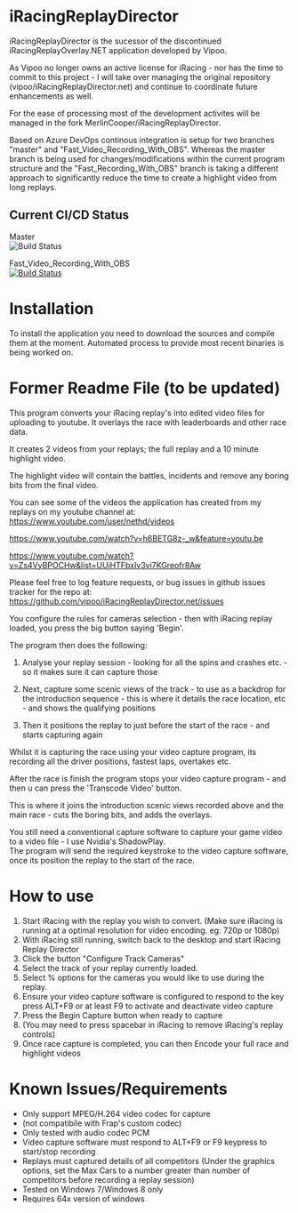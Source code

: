 iRacingReplayDirector
=====================

iRacingReplayDirector is the sucessor of the discontinued iRacingReplayOverlay.NET application developed by Vipoo. 

As Vipoo no longer owns an active license for iRacing - nor has the time to commit to this project - I will take over managing the original repository (vipoo/iRacingReplayDirector.net) and continue to coordinate future enhancements as well.  

For the ease of processing most of the development activites will be managed in the fork MerlinCooper/iRacingReplayDirector. 

Based on Azure DevOps continous integration is setup for two branches "master" and "Fast_Video_Recording_With_OBS". Whereas the master branch is being used for changes/modifications within the current program structure and the "Fast_Recording_With_OBS" branch is taking a different approach to significantly reduce the time to create a highlight video from long replays. 

Current CI/CD Status
--------------------
Master   
![Build Status](https://dev.azure.com/MerlinCooper/iRacingReplayDirector/_apis/build/status/iRacingReplayDirector_Master?branchName=master)

Fast_Video_Recording_With_OBS   
[![Build Status](https://dev.azure.com/MerlinCooper/iRacingReplayDirector/_apis/build/status/iRacingReplayDirector_OBS%20Fast%20Record%20Branch%20(alpha)?branchName=Fast_Video_Recording_With_OBS)](https://dev.azure.com/MerlinCooperDev/iRacingReplayDirector/_build/latest?definitionId=3&branchName=Fast_Video_Recording_With_OBS)

Installation
============

To install the application you need to download the sources and compile them at the moment. Automated process to provide most recent binaries is being worked on. 
 

Former Readme File (to be updated)  
==================================

This program converts your iRacing replay's into edited video files for uploading to youtube.  It overlays the race with leaderboards and other race data.

It creates 2 videos from your replays; the full replay and a 10 minute highlight video.

The highlight video will contain the battles, incidents and remove any boring bits from the final video. 

You can see some of the videos the application has created from my replays on my youtube channel at:
https://www.youtube.com/user/nethd/videos

https://www.youtube.com/watch?v=h6BETG8z-_w&feature=youtu.be 

https://www.youtube.com/watch?v=Zs4VyBPOCHw&list=UUjHTFbxIv3vi7KGreofr8Aw

Please feel free to log feature requests, or bug issues in github issues tracker for the repo at: https://github.com/vipoo/iRacingReplayDirector.net/issues

You configure the rules for cameras selection - then with iRacing replay loaded, you press the big button saying 'Begin'.

The program then does the following:

1. Analyse your replay session - looking for all the spins and crashes etc. - so it makes sure it can capture those

2. Next, capture some scenic views of the track - to use as a backdrop for the introduction sequence - this is where it details the race location, etc - and shows the qualifying positions

3. Then it positions the replay to just before the start of the race - and starts capturing again

Whilst it is capturing the race using your video capture program, its recording all the driver positions, fastest laps, overtakes etc.

After the race is finish the program stops your video capture program - and then u can press the 'Transcode Video' button.

This is where it joins the introduction scenic views recorded above and the main race - cuts the boring bits, and adds the overlays.

You still need a conventional capture software to capture your game video to a video file - I use Nvidia's ShadowPlay.  
The program will send the required keystroke to the video capture software, once its position the replay to the start of the race.



How to use
===================

1. Start iRacing with the replay you wish to convert. (Make sure iRacing is running at a optimal resolution for video encoding. eg: 720p or 1080p)
2. With iRacing still running, switch back to the desktop and start iRacing Replay Director
3. Click the button "Configure Track Cameras"
4. Select the track of your replay currently loaded.
5. Select % options for the cameras you would like to use during the replay.
6. Ensure your video capture software is configured to respond to the key press ALT+F9 or at least F9 to activate and deactivate video capture
7. Press the Begin Capture button when ready to capture 
8. (You may need to press spacebar in iRacing to remove iRacing's replay controls) 
9. Once race capture is completed, you can then Encode your full race and highlight videos

Known Issues/Requirements
============

* Only support MPEG/H.264 video codec for capture 
* (not compatibile with Frap's custom codec)
* Only tested with audio codec PCM
* Video capture software must respond to ALT+F9 or F9 keypress to start/stop recording
* Replays must captured details of all competitors (Under the graphics options, set the Max Cars to a number greater than number of competitors before recording a replay session)
* Tested on Windows 7/Windows 8 only
* Requires 64x version of windows
